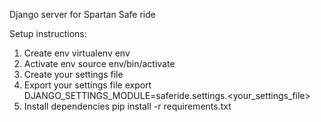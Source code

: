 Django server for Spartan Safe ride

Setup instructions:
1. Create env
    virtualenv env
2. Activate env
    source env/bin/activate
3. Create your settings file
4. Export your settings file
    export DJANGO_SETTINGS_MODULE=saferide.settings.<your_settings_file>
5. Install dependencies
    pip install -r requirements.txt
    
    